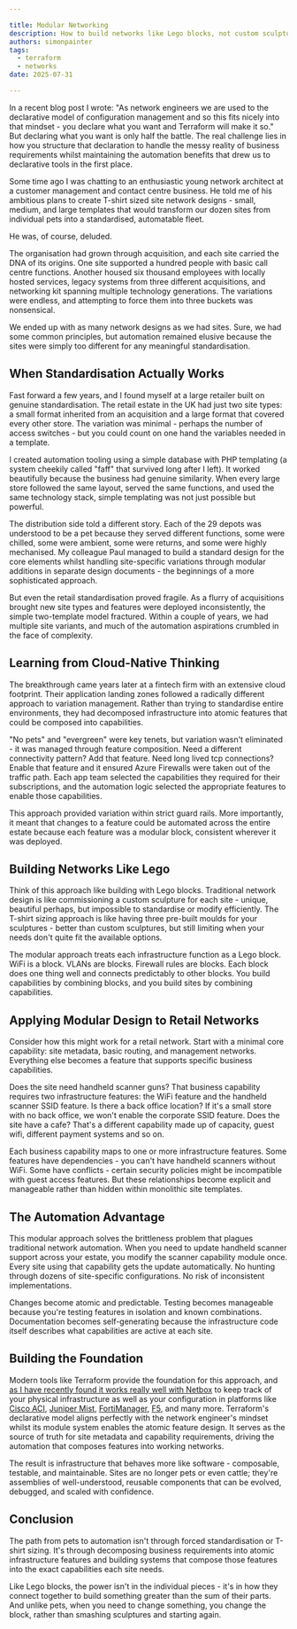 ```yaml
---

title: Modular Networking
description: How to build networks like Lego blocks, not custom sculptures.
authors: simonpainter
tags:
  - terraform
  - networks
date: 2025-07-31

---
```


In a recent blog post I wrote: "As network engineers we are used to the declarative model of configuration management and so this fits nicely into that mindset - you declare what you want and Terraform will make it so." But declaring what you want is only half the battle. The real challenge lies in how you structure that declaration to handle the messy reality of business requirements whilst maintaining the automation benefits that drew us to declarative tools in the first place.
<!-- truncate -->
Some time ago I was chatting to an enthusiastic young network architect at a customer management and contact centre business. He told me of his ambitious plans to create T-shirt sized site network designs - small, medium, and large templates that would transform our dozen sites from individual pets into a standardised, automatable fleet.

He was, of course, deluded.

The organisation had grown through acquisition, and each site carried the DNA of its origins. One site supported a hundred people with basic call centre functions. Another housed six thousand employees with locally hosted services, legacy systems from three different acquisitions, and networking kit spanning multiple technology generations. The variations were endless, and attempting to force them into three buckets was nonsensical.

We ended up with as many network designs as we had sites. Sure, we had some common principles, but automation remained elusive because the sites were simply too different for any meaningful standardisation.

## When Standardisation Actually Works

Fast forward a few years, and I found myself at a large retailer built on genuine standardisation. The retail estate in the UK had just two site types: a small format inherited from an acquisition and a large format that covered every other store. The variation was minimal - perhaps the number of access switches - but you could count on one hand the variables needed in a template.

I created automation tooling using a simple database with PHP templating (a system cheekily called "faff" that survived long after I left). It worked beautifully because the business had genuine similarity. When every large store followed the same layout, served the same functions, and used the same technology stack, simple templating was not just possible but powerful.

The distribution side told a different story. Each of the 29 depots was understood to be a pet because they served different functions, some were chilled, some were ambient, some were returns, and some were highly mechanised. My colleague Paul managed to build a standard design for the core elements whilst handling site-specific variations through modular additions in separate design documents - the beginnings of a more sophisticated approach.

But even the retail standardisation proved fragile. As a flurry of acquisitions brought new site types and features were deployed inconsistently, the simple two-template model fractured. Within a couple of years, we had multiple site variants, and much of the automation aspirations crumbled in the face of complexity.

## Learning from Cloud-Native Thinking

The breakthrough came years later at a fintech firm with an extensive cloud footprint. Their application landing zones followed a radically different approach to variation management. Rather than trying to standardise entire environments, they had decomposed infrastructure into atomic features that could be composed into capabilities.

"No pets" and "evergreen" were key tenets, but variation wasn't eliminated - it was managed through feature composition. Need a different connectivity pattern? Add that feature. Need long lived tcp connections? Enable that feature and it ensured Azure Firewalls were taken out of the traffic path. Each app team selected the capabilities they required for their subscriptions, and the automation logic selected the appropriate features to enable those capabilities.

This approach provided variation within strict guard rails. More importantly, it meant that changes to a feature could be automated across the entire estate because each feature was a modular block, consistent wherever it was deployed.

## Building Networks Like Lego

Think of this approach like building with Lego blocks. Traditional network design is like commissioning a custom sculpture for each site - unique, beautiful perhaps, but impossible to standardise or modify efficiently. The T-shirt sizing approach is like having three pre-built moulds for your sculptures - better than custom sculptures, but still limiting when your needs don't quite fit the available options.

The modular approach treats each infrastructure function as a Lego block. WiFi is a block. VLANs are blocks. Firewall rules are blocks. Each block does one thing well and connects predictably to other blocks. You build capabilities by combining blocks, and you build sites by combining capabilities.

## Applying Modular Design to Retail Networks

Consider how this might work for a retail network. Start with a minimal core capability: site metadata, basic routing, and management networks. Everything else becomes a feature that supports specific business capabilities.

Does the site need handheld scanner guns? That business capability requires two infrastructure features: the WiFi feature and the handheld scanner SSID feature. Is there a back office location? If it's a small store with no back office, we won't enable the corporate SSID feature. Does the site have a cafe? That's a different capability made up of capacity, guest wifi, different payment systems and so on.

Each business capability maps to one or more infrastructure features. Some features have dependencies - you can't have handheld scanners without WiFi. Some have conflicts - certain security policies might be incompatible with guest access features. But these relationships become explicit and manageable rather than hidden within monolithic site templates.

## The Automation Advantage

This modular approach solves the brittleness problem that plagues traditional network automation. When you need to update handheld scanner support across your estate, you modify the scanner capability module once. Every site using that capability gets the update automatically. No hunting through dozens of site-specific configurations. No risk of inconsistent implementations.

Changes become atomic and predictable. Testing becomes manageable because you're testing features in isolation and known combinations. Documentation becomes self-generating because the infrastructure code itself describes what capabilities are active at each site.

## Building the Foundation

Modern tools like Terraform provide the foundation for this approach, and [as I have recently found it works really well with Netbox](netbox-terraform.md) to keep track of your physical infrastructure as well as your configuration in platforms like [Cisco ACI](https://registry.terraform.io/providers/CiscoDevNet/aci/latest), [Juniper Mist](https://registry.terraform.io/providers/Juniper/mist/latest/docs), [FortiManager](https://registry.terraform.io/providers/fortinetdev/fortimanager/latest), [F5](https://registry.terraform.io/providers/F5Networks/bigip/latest), and many more. Terraform's declarative model aligns perfectly with the network engineer's mindset whilst its module system enables the atomic feature design. It serves as the source of truth for site metadata and capability requirements, driving the automation that composes features into working networks.

The result is infrastructure that behaves more like software - composable, testable, and maintainable. Sites are no longer pets or even cattle; they're assemblies of well-understood, reusable components that can be evolved, debugged, and scaled with confidence.

## Conclusion

The path from pets to automation isn't through forced standardisation or T-shirt sizing. It's through decomposing business requirements into atomic infrastructure features and building systems that compose those features into the exact capabilities each site needs.

Like Lego blocks, the power isn't in the individual pieces - it's in how they connect together to build something greater than the sum of their parts. And unlike pets, when you need to change something, you change the block, rather than smashing sculptures and starting again.
